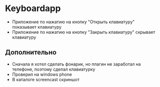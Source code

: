 # Keyboardapp

- Приложение по нажатию на кнопку "Открыть клавиатуру" показывает клавиатуру
- Приложение по нажатию на кнопку "Закрыть клавиатуру" скрывает клавиатуру

## Дополнительно

- Сначала я хотел сделать фонарик, но плагин не заработал на телефоне, поэтому сделал клавиатурку
- Проверил на windows phone
- В каталоге screencast скриншот

